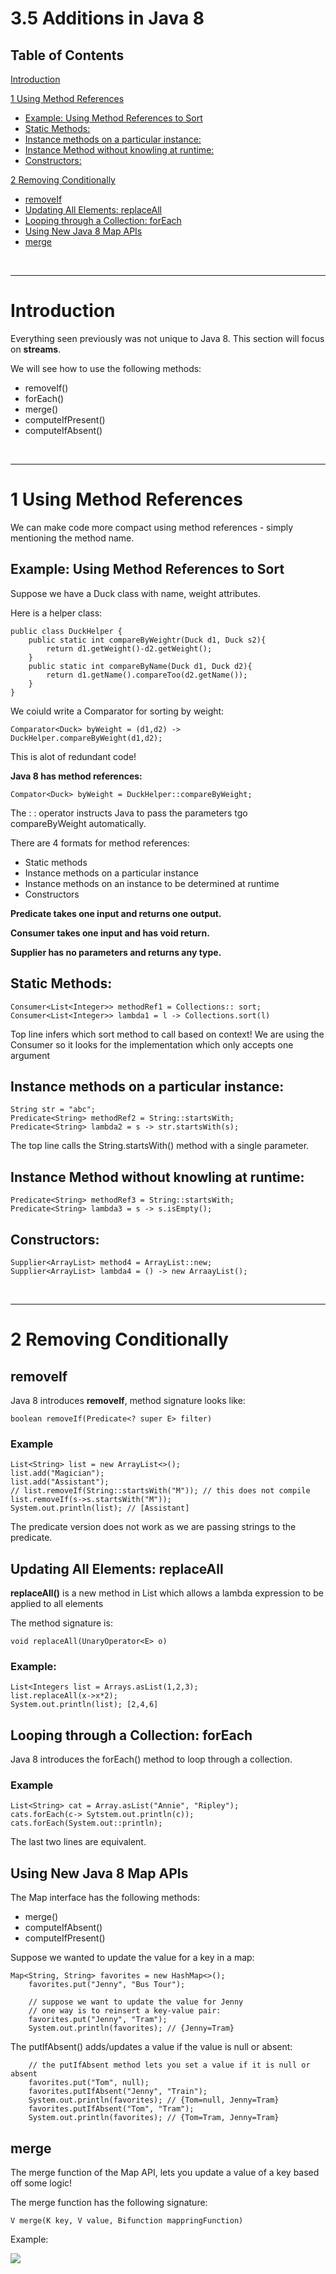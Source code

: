 # 3.5 Additions in Java 8

## Table of Contents

[Introduction](#introduction)

[1 Using Method References](#1-using-method-references)
- [Example: Using Method References to Sort](#example-using-method-references-to-sort)
- [Static Methods:](#static-methods)
- [Instance methods on a particular instance:](#instance-methods-on-a-particular-instance)
- [Instance Method without knowling at runtime:](#instance-method-without-knowling-at-runtime)
- [Constructors:](#constructors)

[2 Removing Conditionally](#2-removing-conditionally)
  - [removeIf](#removeif)
  - [Updating All Elements: replaceAll](#updating-all-elements-replaceall)
  - [Looping through a Collection: forEach](#looping-through-a-collection-foreach)
  - [Using New Java 8 Map APIs](#using-new-java-8-map-apis)
  - [merge](#merge)

<br><hr>

# Introduction

Everything seen previously was not unique to Java 8. This section will focus on **streams**.

We will see how to use the following methods:

* removeIf()
* forEach()
* merge()
* computeIfPresent()
* computeIfAbsent()

<br><hr>

# 1 Using Method References

We can make code more compact using method references - simply mentioning the method name.

## Example: Using Method References to Sort

Suppose we have a Duck class with name, weight attributes.

Here is a helper class:

    public class DuckHelper {
        public static int compareByWeightr(Duck d1, Duck s2){
            return d1.getWeight()-d2.getWeight();
        }
        public static int compareByName(Duck d1, Duck d2){
            return d1.getName().compareToo(d2.getName());
        }
    }

We coiuld write a Comparator for sorting by weight:

    Comparator<Duck> byWeight = (d1,d2) -> DuckHelper.compareByWeight(d1,d2);

This is alot of redundant code!

**Java 8 has method references:**

    Compator<Duck> byWeight = DuckHelper::compareByWeight;

The : : operator instructs Java to pass the parameters tgo compareByWeight automatically. 

There are 4 formats for method references:

* Static methods
* Instance methods on a particular instance
* Instance methods on an instance to be determined at runtime
* Constructors

**Predicate takes one input and returns one output.**

**Consumer takes one input and has void return.**

**Supplier has no parameters and returns any type.**

## Static Methods:

    Consumer<List<Integer>> methodRef1 = Collections:: sort;
    Consumer<List<Integer>> lambda1 = l -> Collections.sort(l)

Top line infers which sort method to call based on context! We are using the Consumer so it looks for the implementation which only accepts one argument

## Instance methods on a particular instance:

    String str = "abc";
    Predicate<String> methodRef2 = String::startsWith;
    Predicate<String> lambda2 = s -> str.startsWith(s);

The top line calls the String.startsWith() method with a single parameter.

## Instance Method without knowling at runtime:

    Predicate<String> methodRef3 = String::startsWith;
    Predicate<String> lambda3 = s -> s.isEmpty();

## Constructors:

    Supplier<ArrayList> method4 = ArrayList::new;
    Supplier<ArrayList> lambda4 = () -> new ArraayList();

<br><hr>

# 2 Removing Conditionally

## removeIf

Java 8 introduces **removeIf**, method signature looks like:

    boolean removeIf(Predicate<? super E> filter)

### Example
        
    List<String> list = new ArrayList<>();
	list.add("Magician");
	list.add("Assistant");
	// list.removeIf(String::startsWith("M")); // this does not compile
	list.removeIf(s->s.startsWith("M"));
	System.out.println(list); // [Assistant]

The predicate version does not work as we are passing strings to the predicate.

## Updating All Elements: replaceAll

**replaceAll()** is a new method in List which allows a lambda expression to be applied to all elements

The method signature is:

    void replaceAll(UnaryOperator<E> o)

### Example:

    List<Integers list = Arrays.asList(1,2,3);
    list.replaceAll(x->x*2);
    System.out.println(list); [2,4,6]

## Looping through a Collection: forEach

Java 8 introduces the forEach() method to loop through a collection.

### Example

    List<String> cat = Array.asList("Annie", "Ripley");
    cats.forEach(c-> Sytstem.out.println(c));
    cats.forEach(System.out::println);

The last two lines are equivalent.

## Using New Java 8 Map APIs

The Map interface has the following methods:

* merge()
* computeIfAbsent()
* computeIfPresent()

Suppose we wanted to update the value for a key in a map:

    Map<String, String> favorites = new HashMap<>();
		favorites.put("Jenny", "Bus Tour");
		
		// suppose we want to update the value for Jenny
		// one way is to reinsert a key-value pair:
		favorites.put("Jenny", "Tram");
		System.out.println(favorites); // {Jenny=Tram}
		
The putIfAbsent() adds/updates a value if the value is null or absent:

		// the putIfAbsent method lets you set a value if it is null or absent
		favorites.put("Tom", null);
		favorites.putIfAbsent("Jenny", "Train");
		System.out.println(favorites); // {Tom=null, Jenny=Tram}
		favorites.putIfAbsent("Tom", "Tram");
		System.out.println(favorites); // {Tom=Tram, Jenny=Tram}

## merge

The merge function of the Map API, lets you update a value of a key based off some logic!

The merge function has the following signature:

    V merge(K key, V value, Bifunction mappringFunction)

Example:

![](2023-01-07-14-32-57.png)
